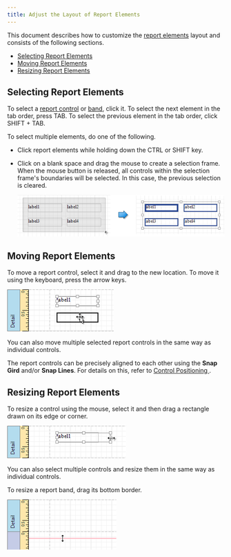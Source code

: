 ```yaml
---
title: Adjust the Layout of Report Elements
---
```

This document describes how to customize the [report elements](../../../../../../interface-elements-for-desktop/articles/report-designer/report-designer-for-wpf/report-elements.md) layout and consists of the following sections.
* [Selecting Report Elements](#selecting)
* [Moving Report Elements](#moving)
* [Resizing Report Elements](#resizing)

<a name="selecting"/>

## Selecting Report Elements
To select a [report control](../../../../../../interface-elements-for-desktop/articles/report-designer/report-designer-for-wpf/report-elements/report-controls.md) or [band](../../../../../../interface-elements-for-desktop/articles/report-designer/report-designer-for-wpf/report-elements/report-bands.md), click it. To select the next element in the tab order, press TAB. To select the previous element in the tab order, click SHIFT + TAB.

To select multiple elements, do one of the following.
* Click report elements while holding down the CTRL or SHIFT key.
* Click on a blank space and drag the mouse to create a selection frame. When the mouse button is released, all controls within the selection frame's boundaries will be selected. In this case, the previous selection is cleared.
	
	![EUD_WpfReportDesigner_Layout_1](../../../../../images/Img123811.png)

<a name="moving"/>

## Moving Report Elements
To move a report control, select it and drag to the new location. To move it using the keyboard, press the arrow keys.

![EUD_WpfReportDesigner_Layout_2](../../../../../images/Img123812.png)

You can also move multiple selected report controls in the same way as individual controls.

The report controls can be precisely aligned to each other using the **Snap Gird** and/or **Snap Lines**. For details on this, refer to [Control Positioning ](../../../../../../interface-elements-for-desktop/articles/report-designer/report-designer-for-wpf/creating-reports/basic-operations/control-positioning.md).

<a name="resizing"/>

## Resizing Report Elements
To resize a control using the mouse, select it and then drag a rectangle drawn on its edge or corner.

![EUD_WpfReportDesigner_Layout_3](../../../../../images/Img123813.png)

You can also select multiple controls and resize them in the same way as individual controls.

To resize a report band, drag its bottom border.

![EUD_WpfReportDesigner_Layout_4](../../../../../images/Img123814.png)